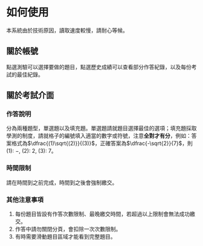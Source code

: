 # 如何使用
本系統由於技術原因，讀取速度較慢，請耐心等候。
## 關於帳號
點選測驗可以選擇要做的題目，點選歷史成績可以查看部分作答紀錄，以及每份考試的最佳紀錄。
## 關於考試介面
### 作答說明
分為兩種題型，單選題以及填充題。單選題請就題目選擇最佳的選項；填充題採取學測的制度，請就格子的編號填入適當的數字或符號，注意**全對才有分**，例如：答案格式為$\dfrac{(1)\sqrt{(2)}}{(3)}$，正確答案為$\dfrac{-\sqrt{2}}{7}$，則(1): $-$, (2): 2, (3): 7。
### 時間限制
請在時間到之前完成，時間到之後會強制繳交。
### 其他注意事項
1. 每份題目皆設有作答次數限制、最晚繳交時間，若超過以上限制會無法成功繳交。
2. 作答中請勿關閉分頁，會扣除一次次數限制。
3. 有時需要滑動題目區域才能看到完整題目。
